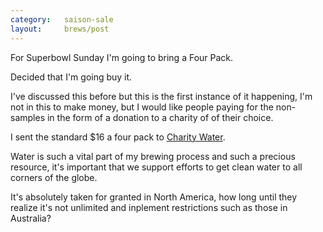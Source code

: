 ```yaml
---
category:   saison-sale
layout:     brews/post
---
```


For Superbowl Sunday I'm going to bring a Four Pack.

Decided that I'm going buy it.

I've discussed this before but this is the first instance of it
happening, I'm not in this to make money, but I would like people
paying for the non-samples in the form of a donation to a charity of
of their choice.

I sent the standard $16 a four pack to [Charity Water](https://www.charitywater.org/donate/general/thankyou/AoB89PHi).

Water is such a vital part of my brewing process and such a precious resource,
it's important that we support efforts to get clean water to all corners 
of the globe.

It's absolutely taken for granted in North America, how long until
they realize it's not unlimited and inplement restrictions such
as those in Australia? 
